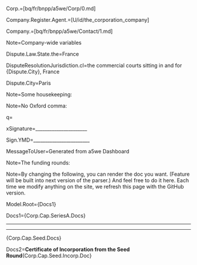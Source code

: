 Corp.=[bq/fr/bnpp/a5we/Corp/0.md]

Company.Register.Agent.=[U/id/the_corporation_company]

Company.=[bq/fr/bnpp/a5we/Contact/1.md]

Note=Company-wide variables 

Dispute.Law.State.the=France

DisputeResolutionJurisdiction.cl=the commercial courts sitting in and for {Dispute.City}, France

Dispute.City=Paris

Note=Some housekeeping:

Note=No Oxford comma:

q=</i>

xSignature=______________________

Sign.YMD=________________________

MessageToUser=Generated from a5we Dashboard


Note=The funding rounds:


Note=By changing the following, you can render the doc you want.  (Feature will be built into next version of the parser.)  And feel free to do it here.  Each time we modify anything on the site, we refresh this page with the GitHub version. 

Model.Root={Docs1}

Docs1={Corp.Cap.SeriesA.Docs}<hr><hr>{Corp.Cap.Seed.Docs}

Docs2=<b>Certificate of Incorporation from the Seed Round</b>{Corp.Cap.Seed.Incorp.Doc}
